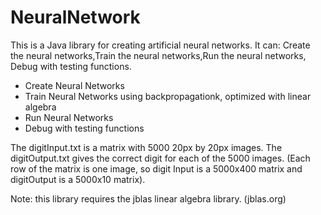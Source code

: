 <h1> NeuralNetwork </h1>

This is a Java library for creating artificial neural networks.
It can:  Create the neural networks,Train the neural networks,Run the neural networks, Debug with testing functions.
<ul>
<li> Create Neural Networks </li>
<li> Train Neural Networks using backpropagationk, optimized with linear algebra </li>
<li> Run Neural Networks </li>
<li> Debug with testing functions </li>
</ul>

The digitInput.txt is a matrix with 5000 20px by 20px images. The digitOutput.txt gives the correct digit for each of the 5000 images. (Each row of the matrix is one image, so digit Input is a 5000x400 matrix and digitOutput is a 5000x10 matrix).

Note: this library requires the jblas linear algebra library. (jblas.org)

